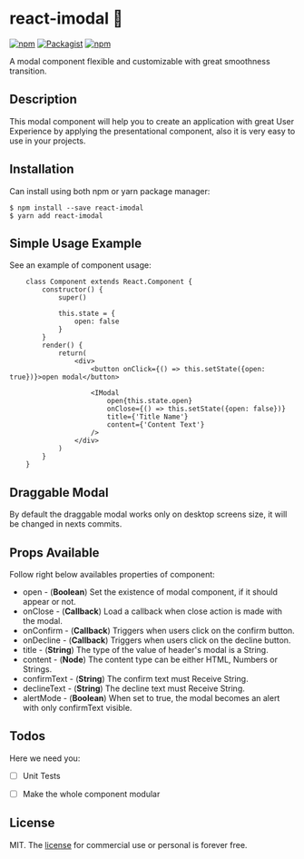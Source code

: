 # react-imodal 💬  
[![npm](https://img.shields.io/badge/npm-v1.0.6-blue.svg)](https://www.npmjs.com/package/react-imodal) [![Packagist](https://img.shields.io/packagist/l/doctrine/orm.svg)](https://github.com/iagorm/react-imodal/blob/master/LICENSE) [![npm](https://img.shields.io/badge/download-5.97kb-green.svg)](https://www.npmjs.com/package/react-imodal)

A modal component flexible and customizable with great smoothness transition.

## Description
This modal component will help you to create an application with great User Experience by applying the presentational component, also it is very easy to use in your projects.

## Installation

Can install using both npm or yarn package manager:
```CLI
$ npm install --save react-imodal
$ yarn add react-imodal
```

## Simple Usage Example
See an example of component usage:
```JS
    class Component extends React.Component {
        constructor() {
            super()
            
            this.state = {
                open: false
            }
        }
        render() {
            return(
                <div>
                    <button onClick={() => this.setState({open: true})}>open modal</button>
                    
                    <IModal
                        open{this.state.open}
                        onClose={() => this.setState({open: false})}
                        title={'Title Name'}
                        content={'Content Text'}
                    />
                </div>                
            )
        }
    }
```
## Draggable Modal
By default the draggable modal works only on desktop screens size, it will be changed in nexts commits.


## Props Available
Follow right below availables properties of component: 
- open - (**Boolean**) Set the existence of modal component, if it should appear or not.
- onClose - (**Callback**) Load a callback when close action is made with the modal.
- onConfirm - (**Callback**) Triggers when users click on the confirm button.
- onDecline - (**Callback**) Triggers when users click on the decline button.
- title - (**String**) The type of the value of header's modal is a String.
- content - (**Node**) The content type can be either HTML, Numbers or Strings.
- confirmText - (**String**) The confirm text must Receive String.
- declineText - (**String**) The decline text must Receive String.
- alertMode - (**Boolean**) When set to true, the modal becomes an alert with only confirmText visible.

## Todos
Here we need you:
- [ ] Unit Tests
- [ ] Make the whole component modular


## License
MIT. The [license](https://github.com/iagorm/react-imodal/blob/master/LICENSE) for commercial use or personal is forever free.